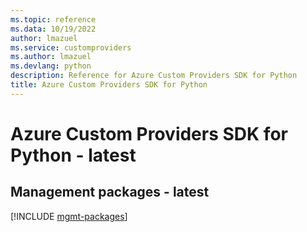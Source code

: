 ```yaml
---
ms.topic: reference
ms.data: 10/19/2022
author: lmazuel
ms.service: customproviders
ms.author: lmazuel
ms.devlang: python
description: Reference for Azure Custom Providers SDK for Python
title: Azure Custom Providers SDK for Python
---
```

# Azure Custom Providers SDK for Python - latest

## Management packages - latest
[!INCLUDE [mgmt-packages](custom-providers-mgmt-index.md)]